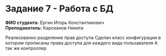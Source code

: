 # Задание 7 - Работа с БД
 
 **ФИО студента:** Ергин Игорь Константинович  
 **Преподаватель:** Карсканов Никита

 Реализованно разделение прав доступа
 Сделан класс конфигурации в котором прописаны права доступа для каждого вида пользавателя
 А так же контроллер
 
   
